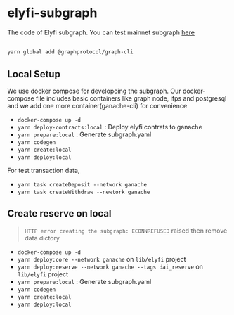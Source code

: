 # elyfi-subgraph

The code of Elyfi subgraph. You can test mainnet subgraph [here](https://thegraph.com/explorer/subgraph?id=0x9d2d46e67c420147834c76b23c9bac485f114feb-0)

##
```sh
yarn global add @graphprotocol/graph-cli
```

## Local Setup

We use docker compose for developoing the subgraph.
Our docker-compose file includes basic containers like graph node, ifps and postgresql and we add one more container(ganache-cli) for convenience

- `docker-compose up -d`
- `yarn deploy-contracts:local` : Deploy elyfi contrats to ganache
- `yarn prepare:local` : Generate subgraph.yaml
- `yarn codegen`
- `yarn create:local`
- `yarn deploy:local`

For test transaction data,

- `yarn task createDeposit --network ganache`
- `yarn task createWithdraw --newtork ganache`


## Create reserve on local
> `HTTP error creating the subgraph: ECONNREFUSED` raised then remove data dictory
- `docker-compose up -d`
- `yarn deploy:core --network ganache` on `lib/elyfi` project
- `yarn deploy:reserve --network ganache --tags dai_reserve` on `lib/elyfi` project
- `yarn prepare:local` : Generate subgraph.yaml
- `yarn codegen`
- `yarn create:local`
- `yarn deploy:local`
